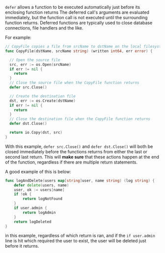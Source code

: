 `defer` allows a function to be executed automatically just before its enclosing function returns
The deferred call's arguments are evaluated immediately, but the function call is not executed until the surrounding function returns.
Deferred functions are typically used to close database connections, file handlers and the like.

For example:
```go
// CopyFile copies a file from srcName to dstName on the local filesystem.
func CopyFile(dstName, srcName string) (written int64, err error) {

  // Open the source file
  src, err := os.Open(srcName)
  if err != nil {
    return
  }
  // Close the source file when the CopyFile function returns
  defer src.Close()

  // Create the destination file
  dst, err := os.Create(dstName)
  if err != nil {
    return
  }
  // Close the destination file when the CopyFile function returns
  defer dst.Close()

  return io.Copy(dst, src)
}
```

With this example, `defer src.Close()` and `defer dst.Close()` will both be closed immediately before the functions returns from either the last or second last return.
This will **make sure** that these actions happen at the end of the function, regardless if there are multiple return statements.

A good example of this is below:
```go
func logAndDelete(users map[string]user, name string) (log string) {
	defer delete(users, name)
	user, ok := users[name]
	if !ok {
		return logNotFound
	}
	if user.admin {
		return logAdmin
	}
	return logDeleted
}
```
in this example, regardless of which return is ran, and if the `if user.admin` line is hit which required the user to exist, the user will be deleted just before it returns. 